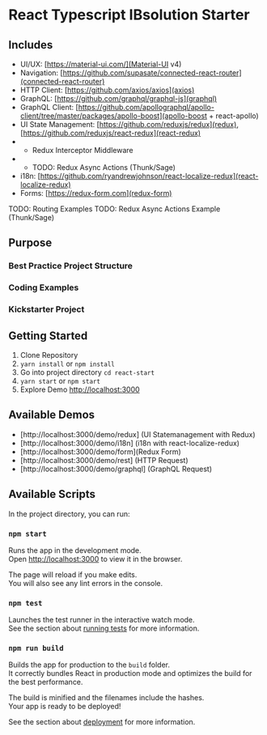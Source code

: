 
# React Typescript IBsolution Starter
## Includes
-   UI/UX: [https://material-ui.com/](Material-UI v4)
-   Navigation: [https://github.com/supasate/connected-react-router](connected-react-router)
-   HTTP Client: [https://github.com/axios/axios](axios)
-   GraphQL: [https://github.com/graphql/graphql-js](graphql)
-   GraphQL Client: [https://github.com/apollographql/apollo-client/tree/master/packages/apollo-boost](apollo-boost + react-apollo)
-   UI State Management: [https://github.com/reduxjs/redux](redux), [https://github.com/reduxjs/react-redux](react-redux)
- - Redux Interceptor Middleware
- - TODO: Redux Async Actions (Thunk/Sage)
-   i18n:  [https://github.com/ryandrewjohnson/react-localize-redux](react-localize-redux)
-   Forms: [https://redux-form.com](redux-form)

TODO: Routing Examples
TODO: Redux Async Actions Example (Thunk/Sage)

## Purpose
### Best Practice Project Structure
### Coding Examples
### Kickstarter Project

## Getting Started
1. Clone Repository
2. `yarn install` or `npm install`
3. Go into project directory `cd react-start`
4. `yarn start` or `npm start`
5. Explore Demo [http://localhost:3000](http://localhost:3000)
## Available Demos
- [http://localhost:3000/demo/redux] (UI Statemanagement with Redux)
- [http://localhost:3000/demo/i18n] (i18n with react-localize-redux)
- [http://localhost:3000/demo/form](Redux Form)
- [http://localhost:3000/demo/rest] (HTTP Request)
- [http://localhost:3000/demo/graphql] (GraphQL Request)



## Available Scripts

In the project directory, you can run:

### `npm start`

Runs the app in the development mode.<br>
Open [http://localhost:3000](http://localhost:3000) to view it in the browser.

The page will reload if you make edits.<br>
You will also see any lint errors in the console.

### `npm test`

Launches the test runner in the interactive watch mode.<br>
See the section about [running tests](https://facebook.github.io/create-react-app/docs/running-tests) for more information.

### `npm run build`

Builds the app for production to the `build` folder.<br>
It correctly bundles React in production mode and optimizes the build for the best performance.

The build is minified and the filenames include the hashes.<br>
Your app is ready to be deployed!

See the section about [deployment](https://facebook.github.io/create-react-app/docs/deployment) for more information.